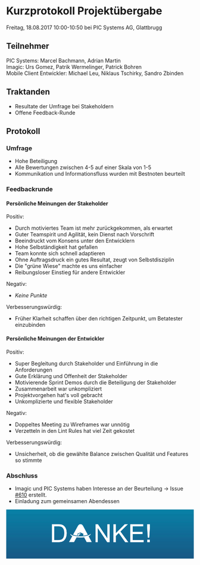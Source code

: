 # Kurzprotokoll Projektübergabe

Freitag, 18.08.2017 10:00-10:50 bei PIC Systems AG, Glattbrugg

## Teilnehmer

PIC Systems: Marcel Bachmann, Adrian Martin  
Imagic: Urs Gomez, Patrik Wermelinger, Patrick Bohren  
Mobile Client Entwickler: Michael Leu, Niklaus Tschirky, Sandro Zbinden

## Traktanden
- Resultate der Umfrage bei Stakeholdern
- Offene Feedback-Runde

## Protokoll

### Umfrage
- Hohe Beteiligung
- Alle Bewertungen zwischen 4-5 auf einer Skala von 1-5
- Kommunikation und Informationsfluss wurden mit Bestnoten beurteilt

### Feedbackrunde
#### Persönliche Meinungen der Stakeholder
Positiv:
- Durch motiviertes Team ist mehr zurückgekommen, als erwartet
- Guter Teamspirit und Agilität, kein Dienst nach Vorschrift
- Beeindruckt vom Konsens unter den Entwicklern
- Hohe Selbständigkeit hat gefallen
- Team konnte sich schnell adaptieren
- Ohne Auftragsdruck ein gutes Resultat, zeugt von Selbstdisziplin
- Die "grüne Wiese" machte es uns einfacher
- Reibungsloser Einstieg für andere Entwickler

Negativ:
- *Keine Punkte*

Verbesserungswürdig:
- Früher Klarheit schaffen über den richtigen Zeitpunkt, um Betatester einzubinden

#### Persönliche Meinungen der Entwickler 
Positiv:
- Super Begleitung durch Stakeholder und Einführung in die Anforderungen
- Gute Erklärung und Offenheit der Stakeholder
- Motivierende Sprint Demos durch die Beteiligung der Stakeholder
- Zusammenarbeit war unkompliziert
- Projektvorgehen hat's voll gebracht
- Unkomplizierte und flexible Stakeholder

Negativ:
- Doppeltes Meeting zu Wireframes war unnötig
- Verzetteln in den Lint Rules hat viel Zeit gekostet

Verbesserungswürdig:
- Unsicherheit, ob die gewählte Balance zwischen Qualität und Features so stimmte

### Abschluss
- Imagic und PIC Systems haben Interesse an der Beurteilung -> Issue [#610](https://github.com/IMSmobile/app/issues/610) erstellt.
- Einladung zum gemeinsamen Abendessen

![Danke!](../images/thankyou.png)